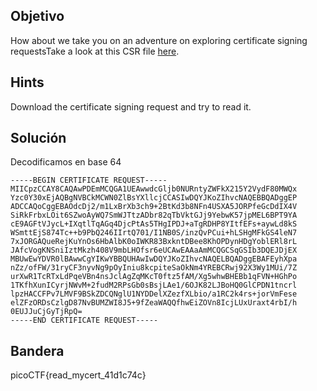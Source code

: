 ## Objetivo
How about we take you on an adventure on exploring certificate signing requestsTake a look at this CSR file [here](https://artifacts.picoctf.net/c/426/readmycert.csr).

## Hints
Download the certificate signing request and try to read it.

## Solución
Decodificamos en base 64
```
-----BEGIN CERTIFICATE REQUEST-----
MIICpzCCAY8CAQAwPDEmMCQGA1UEAwwdcGljb0NURntyZWFkX215Y2VydF80MWQx
Yzc0Y30xEjAQBgNVBCkMCWN0ZlBsYXllcjCCASIwDQYJKoZIhvcNAQEBBQADggEP
ADCCAQoCggEBAOdcDj2/m1LxBrXb3ch9+2BtKd3b8NFn4USXA5JORPfeGcDdIX4V
SiRkFrbxLOit6SZwoAyWQ7SmWJTtzADbr82qTbVktGJj9YebwK57jpMEL6BPT9YA
cE9AGFtVJycL+IXqtlTqAGq4DjcPtAs5THgIPDJ+aTgRDHP8YItfEFs+aywLd8kS
WSmttEjS874Tc++b9PbQ246IIrtQ701/I1NB0S/inzQvPCui+hLSHgMFkGS4leN7
7xJORGAQueRejKuYnOs6HbAlbK0oIWKR83BxkntDBee8KhOPDynHDgYoblERl8rL
JAfcVogKNSniIztMkzh408V9mbLHOfsr6eUCAwEAAaAmMCQGCSqGSIb3DQEJDjEX
MBUwEwYDVR0lBAwwCgYIKwYBBQUHAwIwDQYJKoZIhvcNAQELBQADggEBAFEyhXpa
nZz/ofFW/31ryCF3nyvNg9pOyIniu8kcpiteSaOkNm4YREBCRwj92X3Wy1MUi/7Z
urXwR1TcRTxLdPqeVBn4nsJclAgZqMKcT0ftz5fAM/Xg5whwBHEBb1qFVN+HGhPo
1TKfhXunICyrjNWvM+2fudM2RPsGb0sBsjLAe1/6OJK82LJBoHQ0GlCPDN1tncrl
lpzHACCFPv7LMVF9BSkZDCQNglU1NYDDelXZezfXLbio/a1RC2k4rs+jorVmFese
elZFzORDsCzlgD87NvBUMZWI8J5+9fZeaWAQQfhwEiZOVn8IcjLUxUraxt4rbI/h
0EUJJuCjGyTjRpQ=
-----END CERTIFICATE REQUEST-----
```
## Bandera
picoCTF{read_mycert_41d1c74c}